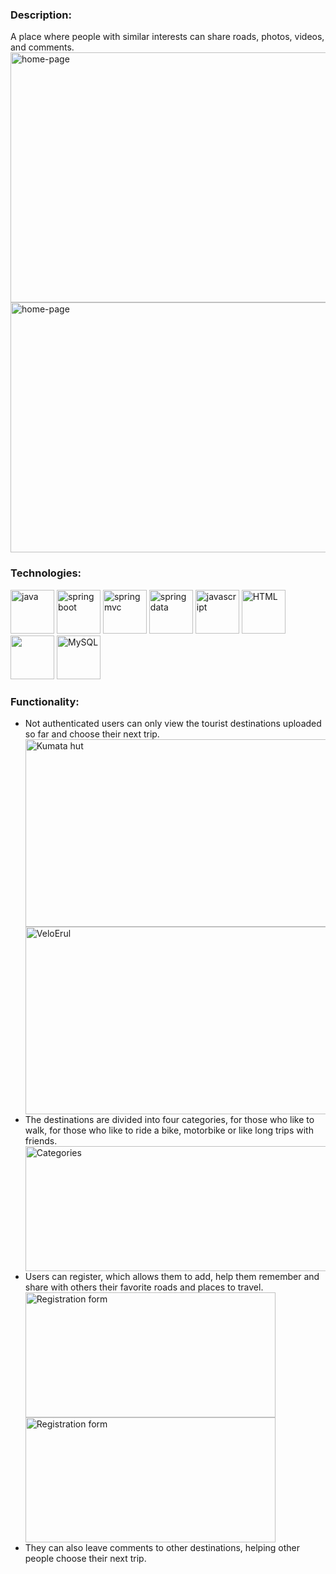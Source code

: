 ### Description:
A place where people with similar interests can share roads, photos, videos, and comments. 
<img src="https://github.com/StefanHristov1997/Pathfinder/assets/133797718/b78fc1c7-7351-4111-acc6-32d71a4b3ee9" alt="home-page" width="600px" height="400px" />
<img src="https://github.com/StefanHristov1997/Pathfinder/assets/133797718/d528485f-a6ad-4220-ab9c-b1767dfff6ee" alt="home-page" width="600px" height="400px" />

### Technologies:
<img src="https://github.com/StefanHristov1997/StefanHristov1997/assets/133797718/2a27dfd8-335e-4497-9010-d57adb80e964" alt="java" width="70" height="70"/>
<img src="https://github.com/StefanHristov1997/Pathfinder/assets/133797718/cde4e2b8-bf38-43e2-a043-9a9c7dd30658" alt="spring boot" width="70" height="70"/>
<img src="https://github.com/StefanHristov1997/Pathfinder/assets/133797718/ea1a803f-ffe6-4273-baba-9860b84f8457" alt="spring mvc" width="70" height="70"/>
<img src="https://github.com/StefanHristov1997/Pathfinder/assets/133797718/f3934dbf-1c22-4e11-96dc-0f95522edcdc" alt="spring data" width="70" height="70"/>
<img src="https://github.com/StefanHristov1997/StefanHristov1997/assets/133797718/332d328b-66a8-42b9-ad89-c6d6e31e5ebc" alt="javascript" width="70" height="70">
<img src="https://github.com/StefanHristov1997/StefanHristov1997/assets/133797718/a68a4640-964a-4e8f-ad74-0abf7a843448" alt="HTML" widht="70" height="70" />
<img src="https://github.com/StefanHristov1997/StefanHristov1997/assets/133797718/4054bb68-f4cd-4633-a754-ef18d6d5d52e" al="CSS" width="70" height="70" />
<img src="https://github.com/StefanHristov1997/StefanHristov1997/assets/133797718/7b39b9b9-a0db-46d4-bcc9-037ee1f07013" alt="MySQL" width="70" height="70"/> 

### Functionality:
<ul>
   <li>Not authenticated users can only view the tourist destinations uploaded so far and choose their next trip.</li>
   <img src="https://github.com/StefanHristov1997/Pathfinder/assets/133797718/56ae299e-376e-457e-b0d3-7d2284b3b447" alt="Kumata hut" width="500px" height="300px"/>
   <img src="https://github.com/StefanHristov1997/Pathfinder/assets/133797718/710b0028-ce71-46a0-87dc-3df37c4c5126" alt="VeloErul" width="500px" height="300px"/>
   <li>Тhe destinations are divided into four categories, for those who like to walk, for those who like to ride a bike, motorbike or like long trips with friends.</li>
   <img src="https://github.com/StefanHristov1997/Pathfinder/assets/133797718/ca28a1ef-6081-4bc2-a8e7-ac38c75d80ff" alt="Categories" width="700px" height="200px"/>
   <li>Users can register, which allows them to add, help them remember and share with others their favorite roads and places to travel.</li>
   <img src="https://github.com/StefanHristov1997/Pathfinder/assets/133797718/ee4c59fb-faf2-4283-9025-a3986c3243ed" alt="Registration form" width="400px" height="200px"/>
    <img src="https://github.com/StefanHristov1997/Pathfinder/assets/133797718/0bb2082c-863d-44c0-bc28-945dc109f23a" alt="Registration form" width="400px" height="200px"/>
   <li>They can also leave comments to other destinations, helping other people choose their next trip.</li>
</ul>
